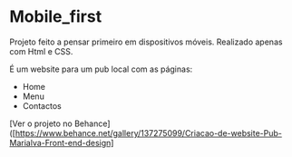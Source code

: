 # Mobile_first
 Projeto feito a pensar primeiro em dispositivos móveis. Realizado apenas com Html e CSS. 
 
 É um website para um pub local com as páginas:
 * Home
 * Menu
 * Contactos


[Ver o projeto no Behance]([https://www.behance.net/gallery/137275099/Criacao-de-website-Pub-Marialva-Front-end-design]
